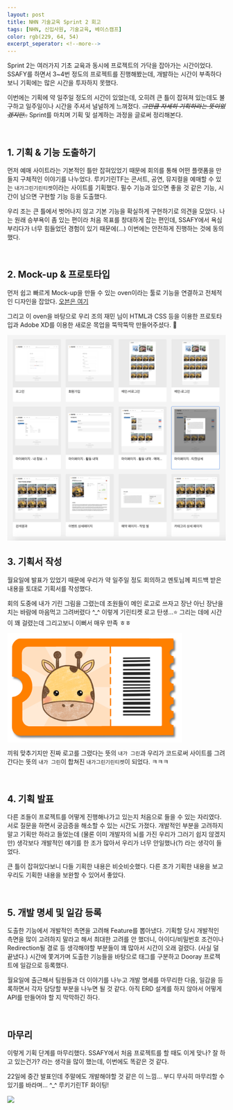 ```yaml
---
layout: post
title: NHN 기술교육 Sprint 2 회고
tags: [NHN, 신입사원, 기술교육, 베이스캠프]
color: rgb(229, 64, 54)
excerpt_seperator: <!--more-->
---
```


Sprint 2는 여러가지 기초 교육과 동시에 프로젝트의 가닥을 잡아가는 시간이었다. SSAFY를 하면서 3~4번 정도의 프로젝트를 진행해봤는데, 개발하는 시간이 부족하다보니 기획에는 많은 시간을 투자하지 못했다.

이번에는 기획에 약 일주일 정도의 시간이 있었는데, 오히려 큰 틀이 잡혀져 있는데도 불구하고 일주일이나 시간을 주셔서 널널하게 느껴졌다. *~~그만큼 자세히 기획하라는 뜻이었겠지만..~~* Sprint를 마치며 기획 및 설계하는 과정을 글로써 정리해본다.

<br>

## 1. 기획 & 기능 도출하기

먼저 예매 사이트라는 기본적인 틀만 잡혀있었기 때문에 회의를 통해 어떤 플랫폼을 만들지 구체적인 이야기를 나누었다. 루키기린TF는 콘서트, 공연, 뮤지컬을 예매할 수 있는 `내가그린기린티켓`이라는 사이트를 기획했다. 필수 기능과 있으면 좋을 것 같은 기능, 시간이 남으면 구현할 기능 등을 도출했다.

우리 조는 큰 틀에서 벗어나지 않고 기본 기능을 확실하게 구현하기로 의견을 모았다. 나는 원래 승부욕이 좀 있는 편이라 처음 목표를 창대하게 잡는 편인데, SSAFY에서 욕심부리다가 너무 힘들었던 경험이 있기 때문에(...) 이번에는 안전하게 진행하는 것에 동의했다.

<br>

## 2. Mock-up & 프로토타입

먼저 쉽고 빠르게 Mock-up을 만들 수 있는 oven이라는 툴로 기능을 연결하고 전체적인 디자인을 잡았다. [오븐은 여기](https://ovenapp.io/view/5Eyay0xRSr7wBQGKK2OaEDgI8Vs6movG/1Owu1)

그리고 이 oven을 바탕으로 우리 조의 재민 님이 HTML과 CSS 등을 이용한 프로토타입과 Adobe XD를 이용한 새로운 목업을 뚝딱뚝딱 만들어주셨다. 👏

<img src="https://raw.githubusercontent.com/rachel-kwak/rachel-kwak.github.io/master/assets/img/2021-02-05/01.png">

<br>

## 3. 기획서 작성

월요일에 발표가 있었기 때문에 우리가 약 일주일 정도 회의하고 멘토님께 피드백 받은 내용을 토대로 기획서를 작성했다.

회의 도중에 내가 기린 그림을 그렸는데 조원들이 메인 로고로 쓰자고 장난 아닌 장난을 치는 바람에 마음먹고 그려버렸다 ^\_^ 이렇게 기린티켓 로고 탄생...⭐️ 그리는 데에 시간이 꽤 걸렸는데 그리고보니 이뻐서 매우 만족 ㅎㅎ

<img src="https://raw.githubusercontent.com/rachel-kwak/rachel-kwak.github.io/master/assets/img/2021-02-05/02.png" align="center" width="80%">

끼워 맞추기지만 진짜 로고를 그렸다는 뜻의 `내가 그린`과 우리가 코드로써 사이트를 그려간다는 뜻의 `내가 그린`이 합쳐진 `내가그린기린티켓`이 되었다. ㅋㅋㅋ

<br>

## 4. 기획 발표

다른 조들이 프로젝트를 어떻게 진행해나가고 있는지 처음으로 들을 수 있는 자리였다. 서로 질문을 하면서 궁금증을 해소할 수 있는 시간도 가졌다. 개발적인 부분을 고려하지 말고 기획만 하라고 들었는데 (물론 이미 개발자의 뇌를 가진 우리가 그러기 쉽지 않겠지만) 생각보다 개발적인 얘기를 한 조가 많아서 우리가 너무 안일했나(?) 라는 생각이 들었다.

큰 틀이 잡혀있다보니 다들 기획한 내용은 비슷비슷했다. 다른 조가 기획한 내용을 보고 우리도 기획한 내용을 보완할 수 있어서 좋았다.

<br>

## 5. 개발 명세 및 일감 등록

도출한 기능에서 개발적인 측면을 고려해 Feature를 뽑아냈다. 기획할 당시 개발적인 측면을 많이 고려하지 말라고 해서 최대한 고려를 안 했더니, 아이디/비밀번호 조건이나 Redirection될 경로 등 생각해야할 부분들이 꽤 많아서 시간이 오래 걸렸다. (사실 덜 끝냈다.) 시간에 쫓겨가며 도출한 기능들을 바탕으로 태그를 구분하고 Dooray 프로젝트에 일감으로 등록했다.

월요일에 출근해서 팀원들과 더 이야기를 나누고 개발 명세를 마무리한 다음, 일감을 등록하면서 각자 담당할 부분을 나누면 될 것 같다. 아직 ERD 설계를 하지 않아서 어떻게 API를 만들어야 할 지 막막하긴 하다.

<br>

## 마무리

이렇게 기획 단계를 마무리했다. SSAFY에서 처음 프로젝트를 할 때도 이게 맞나? 잘 하고 있는건가? 라는 생각을 많이 했는데, 이번에도 똑같은 것 같다.

22일에 중간 발표인데 주말에도 개발해야할 것 같은 이 느낌... 부디 무사히 마무리할 수 있기를 바라며... ^\_^ 루키기린TF 화이팅!

<img src="https://raw.githubusercontent.com/rachel-kwak/rachel-kwak.github.io/master/assets/img/2021-02-05/03.png" align="center" width="80%">

<br>
